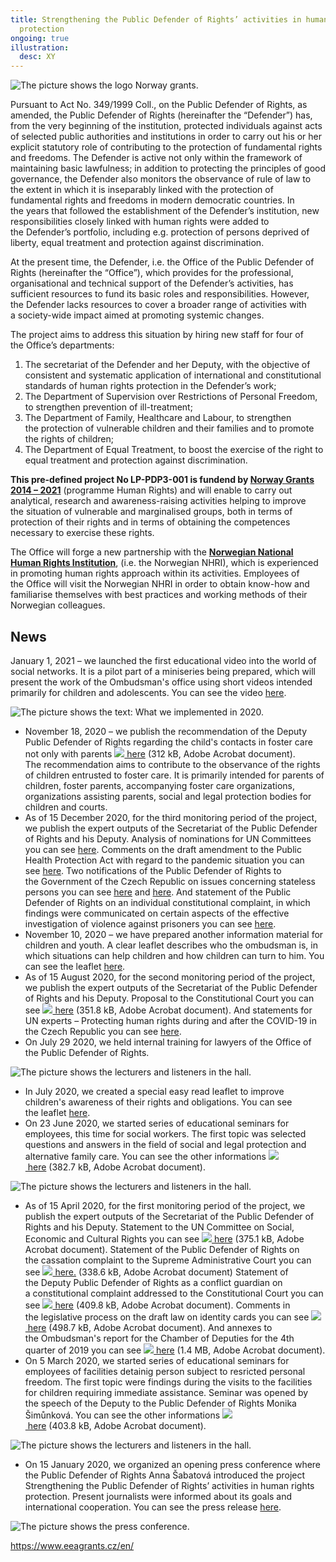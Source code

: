 ```yaml
---
title: Strengthening the Public Defender of Rights’ activities in human rights
  protection
ongoing: true
illustration:
  desc: XY
---
```

![The picture shows the logo Norway grants.](norway_grants_2.png)

Pursuant to Act No. 349/1999 Coll., on the Public Defender of Rights, as amended, the Public Defender of Rights (hereinafter the “Defender”) has, from the very beginning of the institution, protected individuals against acts of selected public authorities and institutions in order to carry out his or her explicit statutory role of contributing to the protection of fundamental rights and freedoms. The Defender is active not only within the framework of maintaining basic lawfulness; in addition to protecting the principles of good governance, the Defender also monitors the observance of rule of law to the extent in which it is inseparably linked with the protection of fundamental rights and freedoms in modern democratic countries. In the years that followed the establishment of the Defender’s institution, new responsibilities closely linked with human rights were added to the Defender’s portfolio, including e.g. protection of persons deprived of liberty, equal treatment and protection against discrimination.

At the present time, the Defender, i.e. the Office of the Public Defender of Rights (hereinafter the “Office”), which provides for the professional, organisational and technical support of the Defender’s activities, has sufficient resources to fund its basic roles and responsibilities. However, the Defender lacks resources to cover a broader range of activities with a society-wide impact aimed at promoting systemic changes.

The project aims to address this situation by hiring new staff for four of the Office’s departments:

1. The secretariat of the Defender and her Deputy, with the objective of consistent and systematic application of international and constitutional standards of human rights protection in the Defender’s work;
2. The Department of Supervision over Restrictions of Personal Freedom, to strengthen prevention of ill-treatment;
3. The Department of Family, Healthcare and Labour, to strengthen the protection of vulnerable children and their families and to promote the rights of children;
4. The Department of Equal Treatment, to boost the exercise of the right to equal treatment and protection against discrimination.

**This pre-defined project No LP-PDP3-001 is fundend by [Norway Grants 2014 – 2021](https://www.eeagrants.cz/en/programmes/human-rights/general-information)** (programme Human Rights) and will enable to carry out analytical, research and awareness-raising activities helping to improve the situation of vulnerable and marginalised groups, both in terms of protection of their rights and in terms of obtaining the competences necessary to exercise these rights.

The Office will forge a new partnership with the **[Norwegian National Human Rights Institution](https://www.nhri.no/)**, (i.e. the Norwegian NHRI), which is experienced in promoting human rights approach within its activities. Employees of the Office will visit the Norwegian NHRI in order to obtain know-how and familiarise themselves with best practices and working methods of their Norwegian colleagues.

## News

January 1, 2021 – we launched the first educational video into the world of social networks. It is a pilot part of a miniseries being prepared, which will present the work of the Ombudsman's office using short videos intended primarily for children and adolescents. You can see the video [here](https://www.youtube.com/watch?v=iiw2OM4jDbA).



![The picture shows the text: What we implemented in 2020.](what_we_implemented.jpg)

* November 18, 2020 – we publish the recommendation of the Deputy Public Defender of Rights regarding the child's contacts in foster care not only with parents [![](https://www.ochrance.cz/typo3/ext/od_linkdesc/icons/pdf.gif) here](https://www.ochrance.cz/fileadmin/user_upload/Kancelar/projekty/4._MO_1._doporuceni_rodina_VI_6985-20-VOP-PS.pdf "Opening in a new window") (312 kB, Adobe Acrobat document). The recommendation aims to contribute to the observance of the rights of children entrusted to foster care. It is primarily intended for parents of children, foster parents, accompanying foster care organizations, organizations assisting parents, social and legal protection bodies for children and courts.
* As of 15 December 2020, for the third monitoring period of the project, we publish the expert outputs of the Secretariat of the Public Defender of Rights and his Deputy. Analysis of nominations for UN Committees you can see [here](https://www.ochrance.cz/fileadmin/user_upload/Kancelar/projekty/3._MO_1.Analyza_k_navrhovani_kandidatu_do_vyboru_OSN_s_logy.pdf). Comments on the draft amendment to the Public Health Protection Act with regard to the pandemic situation you can see [here](https://www.ochrance.cz/fileadmin/user_upload/Kancelar/projekty/3._MO_2._51333_2020_MZCR_Ochrana_verejneho_zdravi_pripominky.pdf). Two notifications of the Public Defender of Rights to the Government of the Czech Republic on issues concerning stateless persons you can see [here](https://www.ochrance.cz/fileadmin/user_upload/Kancelar/projekty/3._MO_3.SZD_32-2020__osoby_bez_statni_prislusnosti_.pdf) and [here](https://www.ochrance.cz/fileadmin/user_upload/Kancelar/projekty/3._MO_4.SZD_33-2020__osoby_bez_statni_prislusnosti_.pdf). And statement of the Public Defender of Rights on an individual constitutional complaint, in which findings were communicated on certain aspects of the effective investigation of violence against prisoners you can see [here](https://www.ochrance.cz/fileadmin/user_upload/Kancelar/projekty/3._MO_5.SZD_29-2020-LH_anon.pdf).
* November 10, 2020 – we have prepared another information material for children and youth. A clear leaflet describes who the ombudsman is, in which situations can help children and how children can turn to him. You can see the leaflet [here](https://deti.ochrance.cz/aktuality/jsme-tu-pro-tebe-i-v-teto-dobe/). 
* As of 15 August 2020, for the second monitoring period of the project, we publish the expert outputs of the Secretariat of the Public Defender of Rights and his Deputy. Proposal to the Constitutional Court you can see [![](https://www.ochrance.cz/typo3/ext/od_linkdesc/icons/pdf.gif) here](https://www.ochrance.cz/fileadmin/user_upload/Kancelar/projekty/2._MZ_1_vyjadreni_k_navrhu_logo_KVOP.pdf "Opening in a new window") (351.8 kB, Adobe Acrobat document). And statements for UN experts – Protecting human rights during and after the COVID-19 in the Czech Republic you can see [here](https://www.ochrance.cz/fileadmin/user_upload/Kancelar/projekty/2._MZ_2_Czech_Republic_join_questionnaire_COVID_Report_s_logy.pdf).
* On July 29 2020, we held internal training for lawyers of the Office of the Public Defender of Rights.



![The picture shows the lecturers and listeners in the hall.](interni_skoleni_norske_fondy_.jpg)

* In July 2020, we created a special easy read leaflet to improve children's awareness of their rights and obligations. You can see the leaflet [here](https://deti.ochrance.cz/decak/).
* On 23 June 2020, we started series of educational seminars for employees, this time for social workers. The first topic was selected questions and answers in the field of social and legal protection and alternative family care. You can see the other informations [![](https://www.ochrance.cz/typo3/ext/od_linkdesc/icons/pdf.gif) here](https://www.ochrance.cz/fileadmin/user_upload/Kancelar/projekty/06_23_Vybrane_otazky_a_odpovedi_ze_socialne-pravni_ochrany_a_nahradni_rodinne_pece_POZVANKA.pdf "Opening in a new window") (382.7 kB, Adobe Acrobat document).

![The picture shows the lecturers and listeners in the hall.](vzdelavaci_setkani_norske_fondy_.jpg)

* As of 15 April 2020, for the first monitoring period of the project, we publish the expert outputs of the Secretariat of the Public Defender of Rights and his Deputy. Statement to the UN Committee on Social, Economic and Cultural Rights you can see [![](https://www.ochrance.cz/typo3/ext/od_linkdesc/icons/pdf.gif) here](https://www.ochrance.cz/fileadmin/user_upload/Kancelar/projekty/Report_Commitee_on_ESC_rights_s_logy.pdf "Opening in a new window") (375.1 kB, Adobe Acrobat document). Statement of the Public Defender of Rights on the cassation complaint to the Supreme Administrative Court you can see [![](https://www.ochrance.cz/typo3/ext/od_linkdesc/icons/pdf.gif) here.](https://www.ochrance.cz/fileadmin/user_upload/Kancelar/projekty/2._Amicus_curiae_k_NSS_jen_logo_KVOP.pdf "Opening in a new window") (338.6 kB, Adobe Acrobat document) Statement of the Deputy Public Defender of Rights as a conflict guardian on a constitutional complaint addressed to the Constitutional Court you can see [![](https://www.ochrance.cz/typo3/ext/od_linkdesc/icons/pdf.gif) here](https://www.ochrance.cz/fileadmin/user_upload/Kancelar/projekty/3.Vyjadreni_US__opatrovnictvi_ZVOP_final_jen_logo_KVOP.pdf "Opening in a new window") (409.8 kB, Adobe Acrobat document). Comments in the legislative process on the draft law on identity cards you can see [![](https://www.ochrance.cz/typo3/ext/od_linkdesc/icons/pdf.gif) here](https://www.ochrance.cz/fileadmin/user_upload/Kancelar/projekty/4._Postaveni_rodinnych_prislusniku_obcanu_CR__final__jen_logo_KVOP.pdf "Opening in a new window") (498.7 kB, Adobe Acrobat document). And annexes to the Ombudsman's report for the Chamber of Deputies for the 4th quarter of 2019 you can see [![](https://www.ochrance.cz/typo3/ext/od_linkdesc/icons/pdf.gif) here](https://www.ochrance.cz/fileadmin/user_upload/Kancelar/projekty/6._2678-2020_zprava_ombudsmanky_2019_IV.Q_10_let_ombudsmana-equality_body_en_jen_logo_KVOP.pdf "Opening in a new window") (1.4 MB, Adobe Acrobat document).
* On 5 March 2020, we started series of educational seminars for employees of facilities detainig person subject to resricted personal freedom. The first topic were findings during the visits to the facilities for children requiring immediate assistance. Seminar was opened by the speech of the Deputy to the Public Defender of Rights Monika Šimůnková. You can see the other informations [![](https://www.ochrance.cz/typo3/ext/od_linkdesc/icons/pdf.gif) here](https://www.ochrance.cz/fileadmin/user_upload/Kancelar/projekty/TZ-projekt_lidska_prava_-_seminar_en_final.pdf "Opening in a new window") (403.8 kB, Adobe Acrobat document).

![The picture shows the lecturers and listeners in the hall.](vzdelavaci_seminare_norske_fondy_.png)

* On 15 January 2020, we organized an opening press conference where the Public Defender of Rights Anna Šabatová introduced the project Strengthening the Public Defender of Rights’ activities in human rights protection. Present journalists were informed about its goals and international cooperation. You can see the press release [here](https://www.ochrance.cz/en/news/press-releases-2020/plan-to-expand-the-human-rights-activities-of-the-public-defender-of-rights/).



![The picture shows the press conference.](tk_norske_fondy_.png)

<https://www.eeagrants.cz/en/>